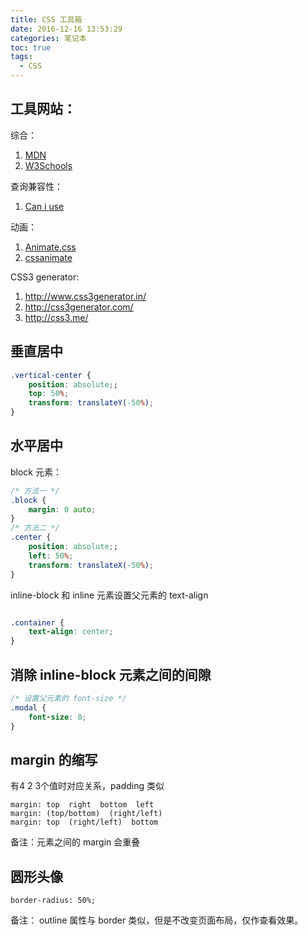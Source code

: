 ```yaml
---
title: CSS 工具箱
date: 2016-12-16 13:53:29
categories: 笔记本
toc: true
tags:
  - CSS
---
```


## 工具网站：
综合：
1. [MDN](https://developer.mozilla.org/zh-CN/)
2. [W3Schools](http://www.w3schools.com/)

查询兼容性：
1. [Can i use](http://caniuse.com/)

动画：
1. [Animate.css](https://daneden.github.io/animate.css/)
2. [cssanimate](http://cssanimate.com/)

CSS3 generator:
1. http://www.css3generator.in/
2. http://css3generator.com/
3. http://css3.me/

<!-- more -->

## 垂直居中
```css
.vertical-center {
    position: absolute;;
    top: 50%;
    transform: translateY(-50%);
}
```

## 水平居中

block 元素：
```css
/* 方法一 */
.block {
    margin: 0 auto;
}
/* 方法二 */
.center {
    position: absolute;;
    left: 50%;
    transform: translateX(-50%);
}

```

inline-block 和 inline 元素设置父元素的 text-align
```css

.container {
    text-align: center;
}

```

## 消除 inline-block 元素之间的间隙
```css
/* 设置父元素的 font-size */
.modal {
    font-size: 0;
}
```

## margin 的缩写
有4 2 3个值时对应关系，padding 类似
```
margin: top  right  bottom  left
margin: (top/bottom)  (right/left)
margin: top  (right/left)  bottom
```
备注：元素之间的 margin 会重叠

## 圆形头像
```
border-radius: 50%;
```
备注： outline 属性与 border 类似，但是不改变页面布局，仅作查看效果。
